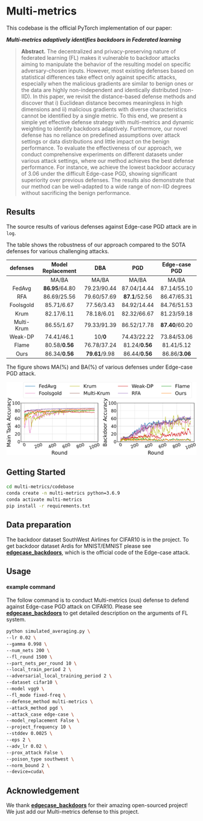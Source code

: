 # Multi-metrics

This codebase is the official PyTorch implementation of our paper:

***Multi-metrics adaptively identifies backdoors in Federated learning***

>**Abstract.** The decentralized and privacy-preserving nature of federated learning (FL) makes it vulnerable to backdoor attacks aiming to manipulate the behavior of the resulting model on specific adversary-chosen inputs. However, most existing defenses based on statistical differences take effect only against specific attacks, especially when the malicious gradients are similar to benign ones or the data are highly non-independent and identically distributed (non-IID). In this paper, we revisit the distance-based defense methods and discover that i) Euclidean distance becomes meaningless in high dimensions and ii) malicious gradients with diverse characteristics cannot be identified by a single metric. To this end, we present a simple yet effective defense strategy with multi-metrics and dynamic weighting to identify backdoors adaptively. Furthermore, our novel defense has no reliance on predefined assumptions over attack settings or data distributions and little impact on the benign performance. To evaluate the effectiveness of our approach, we conduct comprehensive experiments on different datasets under various attack settings, where our method achieves the best defense performance. For instance, we achieve the lowest backdoor accuracy of $3.06%$ under the difficult Edge-case PGD, showing significant superiority over previous defenses. The results also demonstrate that our method can be well-adapted to a wide range of non-IID degrees without sacrificing the benign performance. 

## Results

The source results of various defenses against Edge-case PGD attack are in `log`.

The table shows the robustness of our approach compared to the SOTA defenses for various challenging attacks.

|  defenses  | Model  Replacement |      DBA       |      PGD       |  Edge-case PGD  |
| :--------: | :----------------: | :------------: | :------------: | :-------------: |
|            |       MA/BA        |     MA/BA      |     MA/BA      |      MA/BA      |
|   FedAvg   |  **86.95**/64.80   |  79.23/90.44   |  87.04/14.44   |   87.14/55.10   |
|    RFA     |    86.69/25.56     |  79.60/57.69   | **87.1**/52.56 |   86.47/65.31   |
| Foolsgold  |     85.71/6.67     |   77.56/3.43   |  84.92/14.44   |   84.76/51.53   |
|    Krum    |     82.17/6.11     |   78.18/6.01   |  82.32/66.67   |   81.23/59.18   |
| Multi-Krum |     86.55/1.67     |  79.33/91.39   |  86.52/17.78   | **87.40**/60.20 |
|  Weak-DP   |     74.41/46.1     |    10/**0**    |  74.43/22.22   |   73.84/53.06   |
|   Flame    |   80.58/**0.56**   |  76.78/37.24   | 81.24/**0.56** |   81.41/5.12    |
|    Ours    |   86.34/**0.56**   | **79.61**/9.98 | 86.44/**0.56** | 86.86/**3.06**  |

 The figure shows MA(%) and BA(%) of various defenses under Edge-case PGD attack.

![cifar_compare](fig/cifar.PNG)

## Getting Started

```bash
cd multi-metrics/codebase
conda create -n multi-metrics python=3.6.9
conda activate multi-metrics
pip install -r requirements.txt
```

## Data preparation

The backdoor dataset SouthWest Airlines for CIFAR10 is in the project. To get backdoor dataset Ardis for MNIST/EMNIST please see **[edgecase_backdoors](https://github.com/SanaAwan5/edgecase_backdoors)**, which is the official code of the Edge-case attack. 

## Usage

#### example command

The follow command is to conduct Multi-metrics (ous) defense to defend against Edge-case PGD attack on CIFAR10. Please see **[edgecase_backdoors](https://github.com/SanaAwan5/edgecase_backdoors)** to get detailed description on the arguments of FL system.

```bash
python simulated_averaging.py \
--lr 0.02 \
--gamma 0.998 \
--num_nets 200 \
--fl_round 1500 \
--part_nets_per_round 10 \
--local_train_period 2 \
--adversarial_local_training_period 2 \
--dataset cifar10 \
--model vgg9 \
--fl_mode fixed-freq \
--defense_method multi-metrics \
--attack_method pgd \
--attack_case edge-case \
--model_replacement False \
--project_frequency 10 \
--stddev 0.0025 \
--eps 2 \
--adv_lr 0.02 \
--prox_attack False \
--poison_type southwest \
--norm_bound 2 \
--device=cuda\
```

## Acknowledgement

We thank **[edgecase_backdoors](https://github.com/SanaAwan5/edgecase_backdoors)** for their amazing open-sourced project! We just add our Multi-metrics defense to this project.

